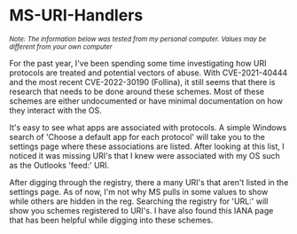 # MS-URI-Handlers
*<sub>Note: The information below was tested from my personal computer. Values may be different from your own computer</sub>*

For the past year, I've been spending some time investigating how URI protocols are treated and potential vectors of abuse. With CVE-2021-40444 and the most recent CVE-2022-30190 (Follina), it still seems that there is research that needs to be done around these schemes. Most of these schemes are either undocumented or have minimal documentation on how they interact with the OS.

It's easy to see what apps are associated with protocols. A simple Windows search of 'Choose a default app for each protocol' will take you to the settings page where these associations are listed. After looking at this list, I noticed it was missing URI's that I knew were associated with my OS such as the Outlooks 'feed:' URI.

After digging through the registry, there a many URI's that aren't listed in the settings page. As of now, I'm not why MS pulls in some values to show while others are hidden in the reg. Searching the registry for 'URL:' will show you schemes registered to URI's. I have also found this IANA page that has been helpful while digging into these schemes.
